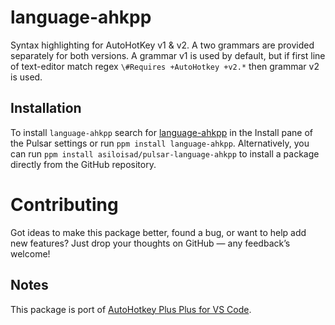 # language-ahkpp

Syntax highlighting for AutoHotKey v1 & v2. A two grammars are provided separately for both versions. A grammar v1 is used by default, but if first line of text-editor match regex `\#Requires +AutoHotkey +v2.*` then grammar v2 is used.

## Installation

To install `language-ahkpp` search for [language-ahkpp](https://web.pulsar-edit.dev/packages/language-ahkpp) in the Install pane of the Pulsar settings or run `ppm install language-ahkpp`. Alternatively, you can run `ppm install asiloisad/pulsar-language-ahkpp` to install a package directly from the GitHub repository.

# Contributing

Got ideas to make this package better, found a bug, or want to help add new features? Just drop your thoughts on GitHub — any feedback’s welcome!

## Notes

This package is port of [AutoHotkey Plus Plus for VS Code](https://github.com/mark-wiemer-org/ahkpp).
